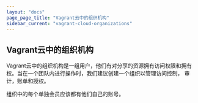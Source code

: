 ```yaml
---
layout: "docs"
page_page_title: "Vagrant云中的组织机构"
sidebar_current: "vagrant-cloud-organizations"
---
```


## Vagrant云中的组织机构

Vagrant云中的组织机构是一组用户，他们有对分享的资源拥有访问权限和拥有权。当在一个团队内进行操作时，我们建议创建一个组织以管理访问控制，
审计，账单和授权。

组织中的每个单独会员应该都有他们自己的账号。